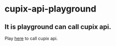 # cupix-api-playground


## It is playground can call cupix api.

Play [here](https://cupixrnd.github.io/cupix-api/playground/) to call cupix api.

